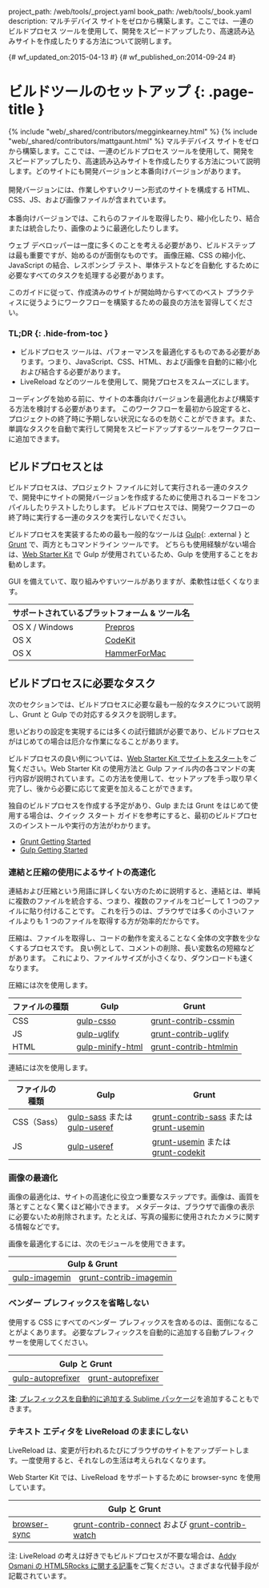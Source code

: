 project_path: /web/tools/_project.yaml
book_path: /web/tools/_book.yaml
description: マルチデバイス サイトをゼロから構築します。ここでは、一連のビルドプロセス ツールを使用して、開発をスピードアップしたり、高速読み込みサイトを作成したりする方法について説明します。

{# wf_updated_on:2015-04-13 #}
{# wf_published_on:2014-09-24 #}

# ビルドツールのセットアップ {: .page-title }

{% include "web/_shared/contributors/megginkearney.html" %}
{% include "web/_shared/contributors/mattgaunt.html" %}
マルチデバイス サイトをゼロから構築します。ここでは、一連のビルドプロセス ツールを使用して、開発をスピードアップしたり、高速読み込みサイトを作成したりする方法について説明します。どのサイトにも開発バージョンと本番向けバージョンがあります。<br><br>開発バージョンには、作業しやすいクリーン形式のサイトを構成する HTML、CSS、JS、および画像ファイルが含まれています。<br><br>本番向けバージョンでは、これらのファイルを取得したり、縮小化したり、結合または統合したり、画像のように最適化したりします。

ウェブ デベロッパーは一度に多くのことを考える必要があり、ビルドステップは最も重要ですが、始めるのが面倒なものです。
画像圧縮、CSS の縮小化、JavaScript の結合、レスポンシブ テスト、単体テストなどを自動化
するために必要なすべてのタスクを処理する必要があります。

このガイドに従って、作成済みのサイトが開始時からすべてのベスト プラクティスに従うようにワークフローを構築するための最良の方法を習得してください。

### TL;DR {: .hide-from-toc }

- ビルドプロセス ツールは、パフォーマンスを最適化するものである必要があります。つまり、JavaScript、CSS、HTML、および画像を自動的に縮小化および結合する必要があります。
- LiveReload などのツールを使用して、開発プロセスをスムーズにします。

コーディングを始める前に、サイトの本番向けバージョンを最適化および構築する方法を検討する必要があります。
このワークフローを最初から設定すると、プロジェクトの終了時に予期しない状況になるのを防ぐことができます。また、単調なタスクを自動で実行して開発をスピードアップするツールをワークフローに追加できます。

## ビルドプロセスとは

ビルドプロセスは、プロジェクト ファイルに対して実行される一連のタスクで、開発中にサイトの開発バージョンを作成するために使用されるコードをコンパイルしたりテストしたりします。
ビルドプロセスでは、開発ワークフローの終了時に実行する一連のタスクを実行しないでください。

ビルドプロセスを実装するための最も一般的なツールは [Gulp](http://gulpjs.com/){: .external } と [Grunt](http://gruntjs.com/) で、両方ともコマンドライン ツールです。
どちらも使用経験がない場合は、[Web Starter Kit](/web/tools/starter-kit/) で Gulp が使用されているため、Gulp を使用することをお勧めします。

GUI を備えていて、取り組みやすいツールがありますが、柔軟性は低くくなります。

<table class="responsive">
  <thead>
    <tr>
      <th colspan="2">サポートされているプラットフォーム & ツール名</th>
    </tr>
  </thead>
  <tbody>
    <tr>
      <td data-th="Supported Platforms">OS X / Windows</td>
      <td data-th="Gulp"><a href="https://prepros.io/">Prepros</a></td>
    </tr>
    <tr>
      <td data-th="Supported Platforms">OS X</td>
      <td data-th="Gulp"><a href="https://incident57.com/codekit/">CodeKit</a></td>
    </tr>
    <tr>
      <td data-th="Supported Platforms">OS X</td>
      <td data-th="Gulp"><a href="http://hammerformac.com/">HammerForMac</a></td>
    </tr>
  </tbody>
</table>

## ビルドプロセスに必要なタスク

次のセクションでは、ビルドプロセスに必要な最も一般的なタスクについて説明し、Grunt と Gulp での対応するタスクを説明します。

思いどおりの設定を実現するには多くの試行錯誤が必要であり、ビルドプロセスがはじめての場合は厄介な作業になることがあります。

ビルドプロセスの良い例については、[Web Starter Kit でサイトをスタート](/web/fundamentals/getting-started/web-starter-kit/)をご覧ください。Web Starter Kit の使用方法と Gulp ファイル内の各コマンドの実行内容が説明されています。この方法を使用して、セットアップを手っ取り早く完了し、後から必要に応じて変更を加えることができます。

独自のビルドプロセスを作成する予定があり、Gulp または Grunt をはじめて使用する場合は、クイック スタート ガイドを参考にすると、最初のビルドプロセスのインストールや実行の方法がわかります。

- [Grunt Getting Started](http://gruntjs.com/getting-started)
- [Gulp Getting Started](https://github.com/gulpjs/gulp/blob/master/docs/getting-started.md#getting-started)

### 連結と圧縮の使用によるサイトの高速化

連結および圧縮という用語に詳しくない方のために説明すると、連結とは、単純に複数のファイルを統合する、つまり、複数のファイルをコピーして 1 つのファイルに貼り付けることです。
これを行うのは、ブラウザでは多くの小さいファイルよりも 1 つのファイルを取得する方が効率的だからです。

圧縮は、ファイルを取得し、コードの動作を変えることなく全体の文字数を少なくするプロセスです。
良い例として、コメントの削除、長い変数名の短縮などがあります。
これにより、ファイルサイズが小さくなり、ダウンロードも速くなります。

圧縮には次を使用します。

<table>
  <thead>
    <tr>
      <th data-th="Type of File">ファイルの種類</th>
      <th data-th="Gulp">Gulp</th>
      <th data-th="Grunt">Grunt</th>
    </tr>
  </thead>
  <tbody>
    <tr>
      <td data-th="Type of File">CSS</td>
      <td data-th="Gulp"><a href="https://github.com/ben-eb/gulp-csso">gulp-csso</a></td>
      <td data-th="Grunt"><a href="https://github.com/gruntjs/grunt-contrib-cssmin">grunt-contrib-cssmin</a></td>
    </tr>
    <tr>
      <td data-th="Type of File">JS</td>
      <td data-th="Gulp"><a href="https://github.com/terinjokes/gulp-uglify/">gulp-uglify</a></td>
      <td data-th="Grunt"><a href="https://github.com/gruntjs/grunt-contrib-uglify">grunt-contrib-uglify</a></td>
    </tr>
    <tr>
      <td data-th="Type of File">HTML</td>
      <td data-th="Gulp"><a href="https://www.npmjs.com/package/gulp-minify-html">gulp-minify-html</a></td>
      <td data-th="Grunt"><a href="https://github.com/gruntjs/grunt-contrib-htmlmin">grunt-contrib-htmlmin</a></td>
    </tr>
  </tbody>
</table>

連結には次を使用します。

<table>
  <thead>
    <tr>
      <th data-th="Type of File">ファイルの種類</th>
      <th data-th="Gulp">Gulp</th>
      <th data-th="Grunt">Grunt</th>
    </tr>
  </thead>
  <tbody>
    <tr>
      <td data-th="Type of File">CSS（Sass）</td>
      <td data-th="Gulp">
<a href="https://github.com/dlmanning/gulp-sass">gulp-sass</a> または <a href="https://github.com/jonkemp/gulp-useref">gulp-useref</a>
</td>
      <td data-th="Grunt">
<a href="https://github.com/gruntjs/grunt-contrib-sass">grunt-contrib-sass</a> または <a href="https://github.com/yeoman/grunt-usemin">grunt-usemin</a>
</td>
    </tr>
    <tr>
      <td data-th="Type of File">JS</td>
      <td data-th="Gulp"><a href="https://github.com/jonkemp/gulp-useref">gulp-useref</a></td>
      <td data-th="Grunt">
<a href="https://github.com/yeoman/grunt-usemin">grunt-usemin</a> または <a href="https://github.com/fatso83/grunt-codekit">grunt-codekit</a>
</td>
    </tr>
  </tbody>
</table>

### 画像の最適化

画像の最適化は、サイトの高速化に役立つ重要なステップです。画像は、画質を落とすことなく驚くほど縮小できます。
メタデータは、ブラウザで画像の表示に必要ないため削除されます。たとえば、写真の撮影に使用されたカメラに関する情報などです。

画像を最適化するには、次のモジュールを使用できます。

<table class="responsive">
  <thead>
    <tr>
      <th colspan="2">Gulp & Grunt</th>
    </tr>
  </thead>
  <tbody>
    <tr>
      <td data-th="Gulp"><a href="https://github.com/sindresorhus/gulp-imagemin">gulp-imagemin</a></td>
      <td data-th="Grunt"><a href="https://github.com/gruntjs/grunt-contrib-imagemin">grunt-contrib-imagemin</a></td>
    </tr>
  </tbody>
</table>

### ベンダー プレフィックスを省略しない

使用する CSS にすべてのベンダー プレフィックスを含めるのは、面倒になることがよくあります。
必要なプレフィックスを自動的に追加する自動プレフィクサーを使用してください。

<table class="responsive">
  <thead>
    <tr>
      <th colspan="2">Gulp と Grunt</th>
    </tr>
  </thead>
  <tbody>
    <tr>
      <td data-th="Gulp"><a href="https://github.com/sindresorhus/gulp-autoprefixer">gulp-autoprefixer</a></td>
      <td data-th="Grunt"><a href="https://github.com/nDmitry/grunt-autoprefixer">grunt-autoprefixer</a></td>
    </tr>
  </tbody>
</table>

**注**:
[プレフィックスを自動的に追加する Sublime パッケージ](/web/tools/setup/setup-editor#autoprefixer)を追加することもできます。

### テキスト エディタを LiveReload のままにしない

LiveReload は、変更が行われるたびにブラウザのサイトをアップデートします。一度使用すると、それなしの生活は考えられなくなります。

Web Starter Kit では、LiveReload をサポートするために browser-sync を使用しています。

<table class="responsive">
  <thead>
    <tr>
      <th colspan="2">Gulp と Grunt</th>
    </tr>
  </thead>
  <tbody>
    <tr>
      <td data-th="Gulp"><a href="http://www.browsersync.io/docs/gulp/">browser-sync</a></td>
      <td data-th="Grunt">
<a href="https://github.com/gruntjs/grunt-contrib-connect">grunt-contrib-connect</a> および <a href="https://github.com/gruntjs/grunt-contrib-watch">grunt-contrib-watch</a>
</td>
    </tr>
  </tbody>
</table>

注: LiveReload の考えは好きでもビルドプロセスが不要な場合は、[Addy Osmani の HTML5Rocks に関する記事](http://www.html5rocks.com/en/tutorials/tooling/synchronized-cross-device-testing/)をご覧ください。さまざまな代替手段が記載されています。
